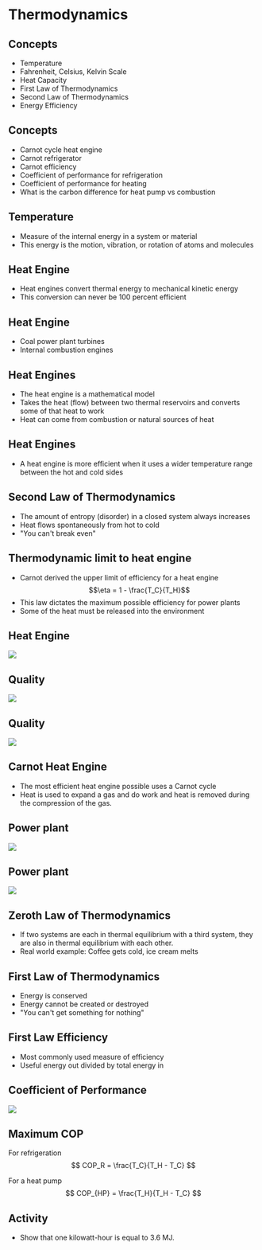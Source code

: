 # Thermodynamics

## Concepts
- Temperature
- Fahrenheit, Celsius, Kelvin Scale
- Heat Capacity
- First Law of Thermodynamics
- Second Law of Thermodynamics
- Energy Efficiency

## Concepts
- Carnot cycle heat engine
- Carnot refrigerator
- Carnot efficiency
- Coefficient of performance for refrigeration
- Coefficient of performance for heating
- What is the carbon difference for heat pump vs combustion


## Temperature
- Measure of the internal energy in a system or material
- This energy is the motion, vibration, or rotation of atoms and
  molecules

## Heat Engine
- Heat engines convert thermal energy to mechanical kinetic energy
- This conversion can never be 100 percent efficient

## Heat Engine
- Coal power plant turbines
- Internal combustion engines

## Heat Engines
- The heat engine is a mathematical model
- Takes the heat (flow) between two thermal reservoirs and converts some of
  that heat to work
- Heat can come from combustion or natural sources of heat

## Heat Engines
- A heat engine is more efficient when it uses a wider temperature range
    between the hot and cold sides

## Second Law of Thermodynamics
- The amount of entropy (disorder) in a closed system always increases
- Heat flows spontaneously from hot to cold
- "You can't break even"

## Thermodynamic limit to heat engine
- Carnot derived the upper limit of efficiency for a heat engine
$$\eta = 1 - \frac{T_C}{T_H}$$
- This law dictates the maximum possible efficiency for power plants
- Some of the heat must be released into the environment

<!--
what happens when T_C goes to zero?
what happens when T_C and T_H are close to each other?
-->

## Heat Engine
![](./figures/heat_engine_vector.png)

## Quality
![](./figures/mechanical_thermal.jpg)

## Quality
![](./figures/heat_engine.jpg)

## Carnot Heat Engine
- The most efficient heat engine possible uses a Carnot cycle
- Heat is used to expand a gas and do work and heat is removed during
  the compression of the gas.

## Power plant
![](./figures/heat_engine_plant.jpg)

## Power plant
![](./figures/coal_plant_cooling_towers.jpg)

## Zeroth Law of Thermodynamics
- If two systems are each in thermal equilibrium with a third system,
  they are also in thermal equilibrium with each other.
- Real world example: Coffee gets cold, ice cream melts

## First Law of Thermodynamics
- Energy is conserved
- Energy cannot be created or destroyed
- "You can't get something for nothing"

## First Law Efficiency
- Most commonly used measure of efficiency
- Useful energy out divided by total energy in

## Coefficient of Performance
![](./figures/COP-heat-pump.png)

## Maximum COP

For refrigeration
$$ COP_R = \frac{T_C}{T_H - T_C} $$

For a heat pump
$$ COP_{HP} = \frac{T_H}{T_H - T_C} $$





## Activity

- Show that one kilowatt-hour is equal to 3.6 MJ.


